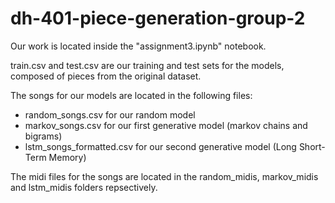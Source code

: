 # dh-401-piece-generation-group-2

Our work is located inside the "assignment3.ipynb" notebook.

train.csv and test.csv are our training and test sets for the models, composed of pieces from the original dataset.

The songs for our models are located in the following files:
- random_songs.csv for our random model
- markov_songs.csv for our first generative model (markov chains and bigrams)
- lstm_songs_formatted.csv for our second generative model (Long Short-Term Memory)

The midi files for the songs are located in the random_midis, markov_midis and lstm_midis folders repsectively.
